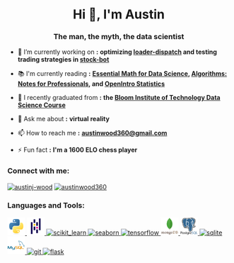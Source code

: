 <h1 align="center">Hi 👋, I'm Austin</h1>
<h3 align="center">The man, the myth, the data scientist</h3>

- 🔭 I’m currently working on **:** **optimizing <a href="https://github.com/zdravoj/loader-dispatch">loader-dispatch</a> and testing trading strategies in <a href="https://github.com/zdravoj/stock-bot">stock-bot</a>**

- 📚 I'm currently reading **:** **<a href="https://www.oreilly.com/library/view/essential-math-for/9781098102920/">Essential Math for Data Science</a>, <a href="https://books.goalkicker.com/AlgorithmsBook/">Algorithms: Notes for Professionals</a>, and <a href="https://openintro.org/go/?id=os4_for_screen_readers&referrer=/book/os/index.php">OpenIntro Statistics</a>**

- 🌱 I recently graduated from **:** **the <a href="https://www.bloomtech.com/courses/data-science">Bloom Institute of Technology Data Science Course</a>**

- 💬 Ask me about **:** **virtual reality**

- 📫 How to reach me **:** **austinwood360@gmail.com**

- ⚡ Fun fact **:** **I'm a 1600 ELO chess player**

<h3 align="left">Connect with me:</h3>
<p align="left">
<a href="https://linkedin.com/in/austinj-wood" target="blank"><img align="center" src="https://raw.githubusercontent.com/rahuldkjain/github-profile-readme-generator/master/src/images/icons/Social/linked-in-alt.svg" alt="austinj-wood" height="30" width="40" /></a>
<a href="https://kaggle.com/austinwood360" target="blank"><img align="center" src="https://raw.githubusercontent.com/rahuldkjain/github-profile-readme-generator/master/src/images/icons/Social/kaggle.svg" alt="austinwood360" height="30" width="40" /></a>
</p>

<h3 align="left">Languages and Tools:</h3>
<p align="left"> <a href="https://www.python.org" target="_blank" rel="noreferrer"> <img src="https://raw.githubusercontent.com/devicons/devicon/master/icons/python/python-original.svg" alt="python" width="40" height="40"/> </a> <a href="https://pandas.pydata.org/" target="_blank" rel="noreferrer"> <img src="https://raw.githubusercontent.com/devicons/devicon/2ae2a900d2f041da66e950e4d48052658d850630/icons/pandas/pandas-original.svg" alt="pandas" width="40" height="40"/> </a> <a href="https://scikit-learn.org/" target="_blank" rel="noreferrer"> <img src="https://upload.wikimedia.org/wikipedia/commons/0/05/Scikit_learn_logo_small.svg" alt="scikit_learn" width="40" height="40"/> </a> <a href="https://seaborn.pydata.org/" target="_blank" rel="noreferrer"> <img src="https://seaborn.pydata.org/_images/logo-mark-lightbg.svg" alt="seaborn" width="40" height="40"/> </a> <a href="https://www.tensorflow.org" target="_blank" rel="noreferrer"> <img src="https://www.vectorlogo.zone/logos/tensorflow/tensorflow-icon.svg" alt="tensorflow" width="40" height="40"/> </a> <a href="https://www.mongodb.com/" target="_blank" rel="noreferrer"> <img src="https://raw.githubusercontent.com/devicons/devicon/master/icons/mongodb/mongodb-original-wordmark.svg" alt="mongodb" width="40" height="40"/> </a> <a href="https://www.postgresql.org" target="_blank" rel="noreferrer"> <img src="https://raw.githubusercontent.com/devicons/devicon/master/icons/postgresql/postgresql-original-wordmark.svg" alt="postgresql" width="40" height="40"/> </a> <a href="https://www.sqlite.org/" target="_blank" rel="noreferrer"> <img src="https://www.vectorlogo.zone/logos/sqlite/sqlite-icon.svg" alt="sqlite" width="40" height="40"/> </a> <a href="https://www.mysql.com/" target="_blank" rel="noreferrer"> <img src="https://raw.githubusercontent.com/devicons/devicon/master/icons/mysql/mysql-original-wordmark.svg" alt="mysql" width="40" height="40"/> </a> <a href="https://git-scm.com/" target="_blank" rel="noreferrer"> <img src="https://www.vectorlogo.zone/logos/git-scm/git-scm-icon.svg" alt="git" width="40" height="40"/> </a> <a href="https://flask.palletsprojects.com/" target="_blank" rel="noreferrer"> <img src="https://e7.pngegg.com/pngimages/509/951/png-clipart-flask-by-example-web-framework-python-bottle-bottle-text-logo-thumbnail.png" alt="flask" width="28" height="40"/> </a> </p>

